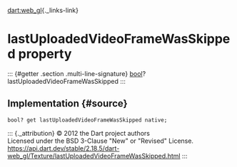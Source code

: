 [dart:web\_gl](../../dart-web_gl/dart-web_gl-library){._links-link}

lastUploadedVideoFrameWasSkipped property
=========================================

::: {#getter .section .multi-line-signature}
[bool](../../dart-core/bool-class)? lastUploadedVideoFrameWasSkipped
:::

Implementation {#source}
--------------

``` {.language-dart data-language="dart"}
bool? get lastUploadedVideoFrameWasSkipped native;
```

::: {._attribution}
© 2012 the Dart project authors\
Licensed under the BSD 3-Clause \"New\" or \"Revised\" License.\
<https://api.dart.dev/stable/2.18.5/dart-web_gl/Texture/lastUploadedVideoFrameWasSkipped.html>
:::
